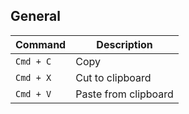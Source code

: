 ## General 

| Command | Description |
| --- | --- |
| `Cmd + C` | Copy |
| `Cmd + X` | Cut to clipboard |
| `Cmd + V` | Paste from clipboard |
